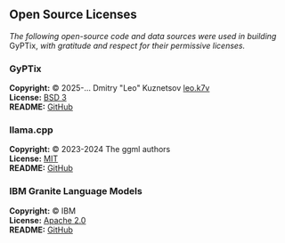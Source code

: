 ## Open Source Licenses

*The following open-source code and data sources were used in building*
GyPTix, *with gratitude and respect for their permissive licenses.*

### GyPTix

**Copyright:** © 2025-... Dmitry "Leo" Kuznetsov [leo.k7v](https://leok7v.github.io)  
**License:** [BSD 3](https://github.com/leok7v/gyptix/blob/main/LICENSE)  
**README:** [GitHub](https://github.com/leok7v/gyptix/blob/main/README.md)

### llama.cpp

**Copyright:** © 2023-2024 The ggml authors  
**License:** [MIT](https://github.com/ggerganov/llama.cpp/blob/master/LICENSE)  
**README:** [GitHub](https://github.com/ggerganov/llama.cpp/blob/master/README.md)

### IBM Granite Language Models

**Copyright:** © IBM  
**License:** [Apache 2.0](https://github.com/ibm-granite/granite-3.1-language-models/blob/main/LICENSE)  
**README:** [GitHub](https://github.com/ibm-granite/granite-3.1-language-models/blob/main/README.md)  






